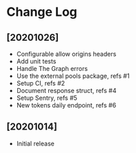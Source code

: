 # Change Log


## [20201026]

  - Configurable allow origins headers
  - Add unit tests
  - Handle The Graph errors
  - Use the external pools package, refs #1
  - Setup CI, refs #2
  - Document response struct, refs #4
  - Setup Sentry, refs #5
  - New tokens daily endpoint, refs #6


## [20201014]

  - Initial release

